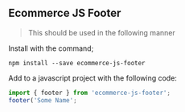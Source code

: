 ## Ecommerce JS Footer

>This should be used in the following manner

Install with the command;

````
npm install --save ecommerce-js-footer
````

Add to a javascript project with the following code:
````javascript
import { footer } from 'ecommerce-js-footer';
footer('Some Name';
````